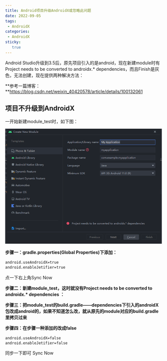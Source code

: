 ```yaml
---
title: Android项目升级AndroidX或忽略此问题
date: 2022-09-05
tags:
 - AndroidX
categories: 
 - AndroidX
sticky: 
   true
---
```


Android Studio升级到3.5后，原先项目引入的是android，现在新建module时有Project needs to be converted to androidx.\* dependencies，而且Finish是灰色，无法创建，现在提供两种解决方法：

**参考一篇博客：**https://blog.csdn.net/weixin_40420578/article/details/100132061

## **项目不升级到AndroidX**

一开始新建module_test时，如下图：

![image-20220905200840138](https://raw.githubusercontent.com/shug666/image/main/images/image-20220905200840138.png)

**步骤一：gradle.properties(Global Properties)下添加：**

```xml
android.useAndroidX=true
android.enableJetifier=true
```

点一下右上角Sync Now

**步骤二：新建module_test，这时就没有Project needs to be converted to androidx.\* dependencies ：**

**步骤三：把module_test的build.gradle——dependencies下引入的androidX包改成android的，如果不知道怎么改，就从原先的module对应的build.gradle里拷贝过来**

**步骤四：在步骤一种添加的改成false**

```
android.useAndroidX=false
android.enableJetifier=false
```

同步一下即可 Sync Now
